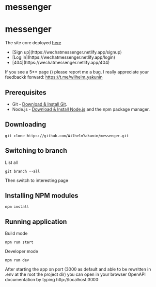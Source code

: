 # messenger

# messenger

The site core deployed [here](https://wechatmessenger.netlify.app/)<br>

<ul>
  <li>[Sign up](https://wechatmessenger.netlify.app/signup)</li>
  <li>[Log in](https://wechatmessenger.netlify.app/login)</li>
  <li>[404](https://wechatmessenger.netlify.app/404)</li>
 </ul>
 
 If you see a 5** page () please report me a bug. I really appreciate your feedbackk forward: https://t.me/wilhelm_yakunin
 
## Prerequisites

- Git - [Download & Install Git](https://git-scm.com/downloads).
- Node.js - [Download & Install Node.js](https://nodejs.org/en/download/) and the npm package manager.

## Downloading

```
git clone https://github.com/WilhelmYakunin/messenger.git
```

## Switching to branch

List all

```
git branch --all
```

Then switch to interesting page

## Installing NPM modules

```
npm install
```

## Running application

Build mode

```
npm run start
```

Developer mode

```
npm run dev
```

After starting the app on port (3000 as default and able to be rewritten in .env at the root the project dir) you can open
in your browser OpenAPI documentation by typing http://localhost:3000
